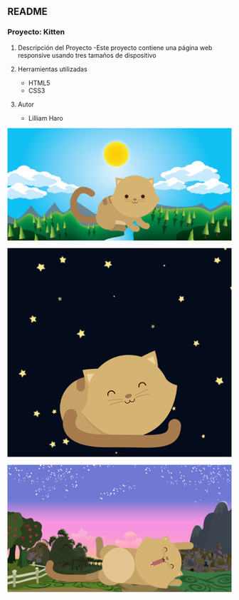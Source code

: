 ## README
### Proyecto: Kitten

1. Descripción del Proyecto
	-Este proyecto contiene una página web responsive usando tres tamaños de dispositivo

2. Herramientas utilizadas
	- HTML5
	- CSS3

3. Autor
	- Lilliam Haro

![Recursos](assets/images/1.png)

![Recursos](assets/images/2.png)

![Recursos](assets/images/3.png)
